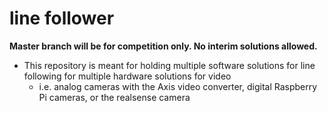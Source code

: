 # line follower
**Master branch will be for competition only. No interim solutions allowed.**
* This repository is meant for holding multiple software solutions for line following for multiple hardware solutions for video
  * i.e. analog cameras with the Axis video converter, digital Raspberry Pi cameras, or the realsense camera
